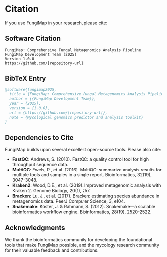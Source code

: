 # Citation

If you use FungiMap in your research, please cite:

## Software Citation

```
FungiMap: Comprehensive Fungal Metagenomics Analysis Pipeline
FungiMap Development Team (2025)
Version 1.0.0
https://github.com/[repository-url]
```

## BibTeX Entry

```bibtex
@software{fungimap2025,
  title = {FungiMap: Comprehensive Fungal Metagenomics Analysis Pipeline},
  author = {{FungiMap Development Team}},
  year = {2025},
  version = {1.0.0},
  url = {https://github.com/[repository-url]},
  note = {Mycological genomics predictor and analysis toolkit}
}
```

## Dependencies to Cite

FungiMap builds upon several excellent open-source tools. Please also cite:

- **FastQC**: Andrews, S. (2010). FastQC: a quality control tool for high throughput sequence data.
- **MultiQC**: Ewels, P., et al. (2016). MultiQC: summarize analysis results for multiple tools and samples in a single report. Bioinformatics, 32(19), 3047-3048.
- **Kraken2**: Wood, D.E., et al. (2019). Improved metagenomic analysis with Kraken 2. Genome Biology, 20(1), 257.
- **Bracken**: Lu, J., et al. (2017). Bracken: estimating species abundance in metagenomics data. PeerJ Computer Science, 3, e104.
- **Snakemake**: Köster, J. & Rahmann, S. (2012). Snakemake—a scalable bioinformatics workflow engine. Bioinformatics, 28(19), 2520-2522.

## Acknowledgments

We thank the bioinformatics community for developing the foundational tools that make FungiMap possible, and the mycology research community for their valuable feedback and contributions.